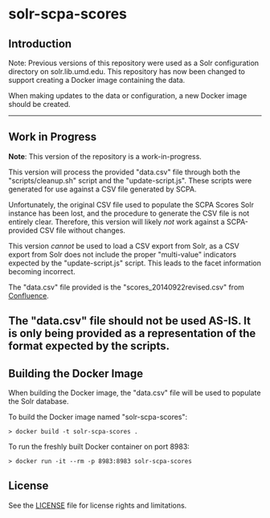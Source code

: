 # solr-scpa-scores

## Introduction

Note: Previous versions of this repository were used as a Solr configuration
directory on solr.lib.umd.edu. This repository has now been changed to support
creating a Docker image containing the data.

When making updates to the data or configuration, a new Docker image should be
created.

---
## Work in Progress

**Note**: This version of the repository is a work-in-progress.

This version will process the provided "data.csv" file through both the
"scripts/cleanup.sh" script and the "update-script.js". These scripts
were generated for use against a CSV file generated by SCPA.

Unfortunately, the original CSV file used to populate the SCPA Scores Solr
instance has been lost, and the procedure to generate the CSV file is not
entirely clear. Therefore, this version will likely _not_ work against a
SCPA-provided CSV file without changes.

This version _cannot_ be used to load a CSV export from Solr, as a CSV export
from Solr does not include the proper "multi-value" indicators expected by
the "update-script.js" script. This leads to the facet information becoming
incorrect.

The "data.csv" file provided is the "scores_20140922revised.csv" from
[Confluence](https://confluence.umd.edu/display/LIB/SolrDB+Project%3A+SCPA+Scores+Collection).

The "data.csv" file should not be used AS-IS. It is only being provided
as a representation of the format expected by the scripts.
---

## Building the Docker Image

When building the Docker image, the "data.csv" file will be used to populate
the Solr database.

To build the Docker image named "solr-scpa-scores":

```
> docker build -t solr-scpa-scores .
```

To run the freshly built Docker container on port 8983:

```
> docker run -it --rm -p 8983:8983 solr-scpa-scores
```

## License

See the [LICENSE](LICENSE.txt) file for license rights and limitations.
